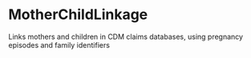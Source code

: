 # MotherChildLinkage
Links mothers and children in CDM claims databases, using pregnancy episodes and family identifiers
